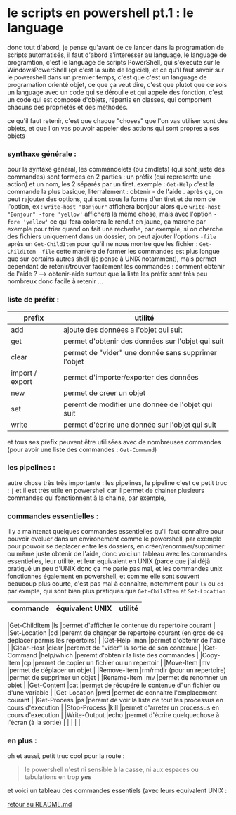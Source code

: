 # le scripts en powershell pt.1 : le language

donc tout d'abord, je pense qu'avant de ce lancer dans la programation de scripts automatisés, il faut d'abord s'interesser au language, le language de programtion, c'est le language de scripts PowerShell, qui s'éxecute sur le WindowsPowerShell (ça c'est la suite de logiciel), et ce qu'il faut savoir sur le powershell dans un premier temps, c'est que c'est un language de programation orienté objet, ce que ça veut dire, c'est que plutot que ce sois un language avec un code qui se déroulle et qui appele des fonction, c'est un code qui est composé d'objets, répartis en classes, qui comportent chacuns des propriétés et des méthodes.

ce qu'il faut retenir, c'est que chaque "choses" que l'on vas utiliser sont des objets, et que l'on vas pouvoir appeler des actions qui sont propres a ses objets 

### synthaxe générale :

pour la syntaxe général, les commandelets (ou cmdlets) (qui sont juste des commandes) sont formées en 2 parties : un préfix (qui represente une action) et un nom, les 2 séparés par un tiret. exemple : ```Get-Help``` c'est la commande la plus basique, literralement : obtenir - de l'aide .
après ça, on peut rajouter des options, qui sont sous la forme d'un tiret et du nom de l'option, ex : ```write-host "Bonjour"``` affichera bonjour alors que ```write-host "Bonjour" -fore 'yellow'``` affichera la même chose, mais avec l'option ```-fore 'yellow'``` ce qui fera colorera le rendut en jaune, ça marche par exemple pour trier quand on fait une recherhe, par exemple, si on cherche des fichiers uniquement dans un dossier, on peut ajouter l'options ```-file``` après un ```Get-ChildItem``` pour qu'il ne nous montre que les fichier : ```Get-ChildItem -file```
cette manière de former les commandes est plus longue que sur certains autres shell (je pense à UNIX notamment), mais permet cependant de retenir/trouver facilement les commandes : comment obtenir de l'aide ? --> obtenir-aide
surtout que la liste les préfix sont très peu nombreux donc facile à retenir ...

### liste de préfix :

|prefix | utilité |
|----|--------|
|add|ajoute des données a l'objet qui suit |
|get|permet d'obtenir des données sur l'objet qui suit |
|clear|permet de "vider" une donnée sans supprimer l'objet |
|import / export |permet d'importer/exporter des données |
|new|permet de creer un objet |
|set|peremt de modifier une donnée de l'objet qui suit |
|write|permet d'écrire une donnée sur l'objet qui suit |

et tous ses prefix peuvent être utilisées avec de nombreuses commandes (pour avoir une liste des commandes : ```Get-Command```)

### les pipelines :

autre chose très très importante : les pipelines, le pipeline c'est ce petit truc : ```|``` et il est très utile en powershell car il permet de chainer plusieurs commandes qui fonctionnent à la chaine, par exemple, 

### commandes essentielles :

il y a maintenat quelques commandes essentielles qu'il faut connaître pour pouvoir evoluer dans un environement comme le powershell, par exemple pour pouvoir se deplacer entre les dossiers, en créer/renommer/supprimer ou même juste obtenir de l'aide, donc voici un tableau avec les commandes essentielles, leur utilité, et leur equivalent en UNIX (parce que j'ai déjà pratiqué un peu d'UNIX donc ça me parle pas mal, et les commandes unix fonctionnes également en powershell, et comme elle sont souvent beaucoup plus courte, c'est pas mal à connaître, notemment pour ```ls``` ou ```cd``` par exmple, qui sont bien plus pratiques que ```Get-ChilsItem``` et ```Set-Location```

|commande |équivalent UNIX |utilité |
|----|--------|--------------------|



|Get-ChildItem |ls |permet d'afficher le contenue du repertoire courant |
|Set-Location |cd |peremt de changer de repertoire courant (en gros de ce deplacer parmis les repertoirs) |
|Get-Help |man |permet d'obtenir de l'aide |
|Clear-Host |clear |peremet de "vider" la sortie de son contenue |
|Get-Command |help/which |peremt d'obtenir la liste des commandes |
|Copy-Item |cp |permet de copier un fichier ou un repertoir |
|Move-Item |mv |permet de déplacer un objet |
|Remove-Item |rm/rmdir (pour un repertoire) |permet de supprimer un objet |
|Rename-Item |mv |permet de renomner un objet |
|Get-Content |cat |permet de récupéré le contenue d"un fichier ou d'une variable |
|Get-Location |pwd |permet de connaitre l'emplacement courant |
|Get-Process |ps |peremt de voir la liste de tout les processus en cours d'execution |
|Stop-Process |kill |permet d'arreter un processus en cours d'execution |
|Write-Output |echo |permet d'écrire quelquechose à l'écran (à la sortie) |
| | | |

### en plus : 

oh et aussi, petit truc cool pour la route :
>le powershell n'est ni sensible à la casse, ni aux espaces ou tabulations en trop ***yes***

et voici un tableau des commandes essentiels (avec leurs equivalent UNIX :




[retour au README.md](https://github.com/LBROCHARD/cours-linux)
